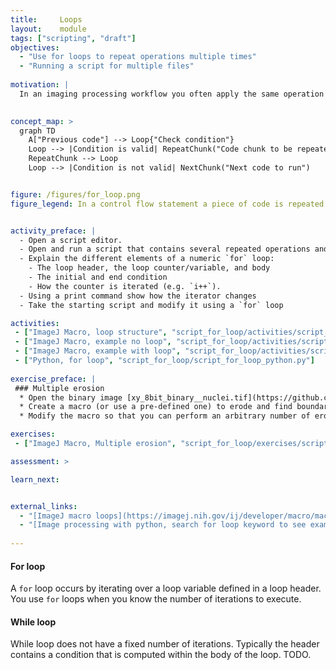 ```yaml
---
title:     Loops
layout:    module
tags: ["scripting", "draft"]
objectives:
  - "Use for loops to repeat operations multiple times"
  - "Running a script for multiple files"
  
motivation: |
  In an imaging processing workflow you often apply the same operation to several images, several labels, etc. In order to avoid repeating the same code many times we can use control flow statements such as a `for` loop. Loops together with `if` clauses represent extremely useful tools when programming. 

  
concept_map: >
  graph TD
    A["Previous code"] --> Loop{"Check condition"}
    Loop --> |Condition is valid| RepeatChunk("Code chunk to be repeated")
    RepeatChunk --> Loop
    Loop --> |Condition is not valid| NextChunk("Next code to run")


figure: /figures/for_loop.png
figure_legend: In a control flow statement a piece of code is repeated (loop) as long as a specific condition is valid. 


activity_preface: |
  - Open a script editor.
  - Open and run a script that contains several repeated operations and explain that you would like to write this part of code in a more simple way. 
  - Explain the different elements of a numeric `for` loop:
    - The loop header, the loop counter/variable, and body
    - The initial and end condition
    - How the counter is iterated (e.g. `i++`).
  - Using a print command show how the iterator changes
  - Take the starting script and modify it using a `for` loop

activities:
 - ["ImageJ Macro, loop structure", "script_for_loop/activities/script_for_loop_loopstructure.ijm"]
 - ["ImageJ Macro, example no loop", "script_for_loop/activities/script_for_loop_measure_distances_noloop.ijm"]
 - ["ImageJ Macro, example with loop", "script_for_loop/activities/script_for_loop_measure_distances_withloop.ijm"]
 - ["Python, for loop", "script_for_loop/script_for_loop_python.py"]
    
exercise_preface: |
 ### Multiple erosion
  * Open the binary image [xy_8bit_binary__nuclei.tif](https://github.com/NEUBIAS/training-resources/raw/master/image_data/xyc_16bit__nup_nuclei/xy_8bit_binary__nuclei.tif)
  * Create a macro (or use a pre-defined one) to erode and find boundary of the binary objects
  * Modify the macro so that you can perform an arbitrary number of erosions and find their boundary

exercises:
 - ["ImageJ Macro, Multiple erosion", "script_for_loop/exercises/script_for_loop_erodeband.md"]

assessment: >

learn_next:


external_links:
  - "[ImageJ macro loops](https://imagej.nih.gov/ij/developer/macro/macros.html#loops)"
  - "[Image processing with python, search for loop keyword to see examples](https://datacarpentry.org/image-processing/aio/index.html)"
  
---
```

#### For loop
A `for` loop occurs by iterating over a loop variable defined in a loop header. You use `for` loops when you know the number of iterations to execute.


#### While loop
While loop does not have a fixed number of iterations. Typically the header contains a condition that is computed within the body of the loop.
TODO.

